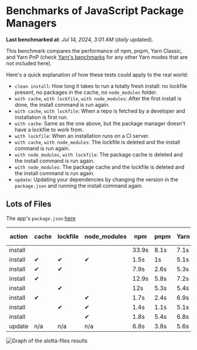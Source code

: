 # Benchmarks of JavaScript Package Managers

**Last benchmarked at**: _Jul 14, 2024, 3:01 AM_ (_daily_ updated).

This benchmark compares the performance of npm, pnpm, Yarn Classic, and Yarn PnP (check [Yarn's benchmarks](https://yarnpkg.com/benchmarks) for any other Yarn modes that are not included here).

Here's a quick explanation of how these tests could apply to the real world:

- `clean install`: How long it takes to run a totally fresh install: no lockfile present, no packages in the cache, no `node_modules` folder.
- `with cache`, `with lockfile`, `with node_modules`: After the first install is done, the install command is run again.
- `with cache`, `with lockfile`: When a repo is fetched by a developer and installation is first run.
- `with cache`: Same as the one above, but the package manager doesn't have a lockfile to work from.
- `with lockfile`: When an installation runs on a CI server.
- `with cache`, `with node_modules`: The lockfile is deleted and the install command is run again.
- `with node_modules`, `with lockfile`: The package cache is deleted and the install command is run again.
- `with node_modules`: The package cache and the lockfile is deleted and the install command is run again.
- `update`: Updating your dependencies by changing the version in the `package.json` and running the install command again.

## Lots of Files

The app's `package.json` [here](https://github.com/pnpm/pnpm.io/blob/main/benchmarks/fixtures/alotta-files/package.json)

| action  | cache | lockfile | node_modules| npm | pnpm | Yarn | Yarn PnP |
| ---     | ---   | ---      | ---         | --- | ---  | ---  | ---      |
| install |       |          |             | 33.9s | 8.1s | 7.1s | 3.4s |
| install | ✔     | ✔        | ✔           | 1.5s | 1s | 5.1s | n/a |
| install | ✔     | ✔        |             | 7.9s | 2.6s | 5.3s | 1.3s |
| install | ✔     |          |             | 12.9s | 5.8s | 7.2s | 2.9s |
| install |       | ✔        |             | 12s | 5.3s | 5.4s | 1.3s |
| install | ✔     |          | ✔           | 1.7s | 2.4s | 6.9s | n/a |
| install |       | ✔        | ✔           | 1.4s | 1.1s | 5.1s | n/a |
| install |       |          | ✔           | 1.8s | 5.4s | 6.8s | n/a |
| update  | n/a | n/a | n/a | 6.8s | 3.8s | 5.6s | 3s |

<img alt="Graph of the alotta-files results" src="/img/benchmarks/alotta-files.svg" />